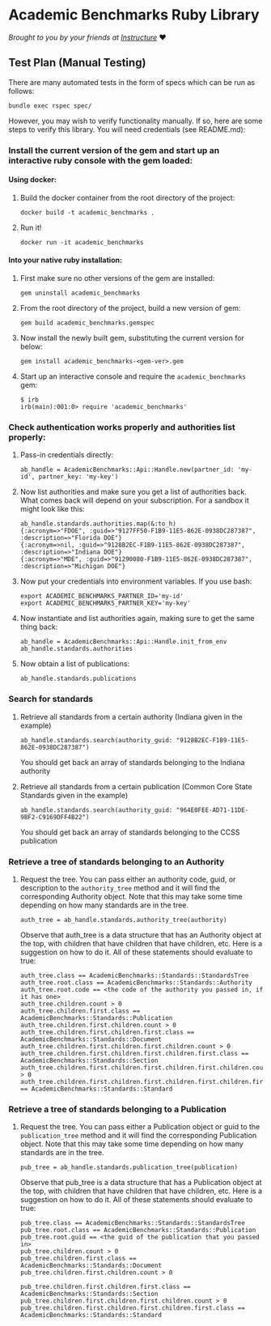 # Academic Benchmarks Ruby Library

_Brought to you by your friends at
[Instructure](https://www.instructure.com/)_ :heart:

## Test Plan (Manual Testing)

There are many automated tests in the form of specs
which can be run as follows:

    bundle exec rspec spec/

However, you may wish to verify functionality manually.
If so, here are some steps to verify this library.
You will need credentials (see README.md):

### Install the current version of the gem and start up an interactive ruby console with the gem loaded:

#### Using docker:

1. Build the docker container from the root directory of the project:

    ```
    docker build -t academic_benchmarks .
    ```

1. Run it!

    ```
    docker run -it academic_benchmarks
    ```

#### Into your native ruby installation:

1. First make sure no other versions of the gem are installed:

    ```
    gem uninstall academic_benchmarks
    ```

1. From the root directory of the project, build a new version of gem:

    ```
    gem build academic_benchmarks.gemspec
    ```

1. Now install the newly built gem, substituting the
current version for <gem-ver> below:

    ```
    gem install academic_benchmarks-<gem-ver>.gem
    ```

1. Start up an interactive console and require the
`academic_benchmarks` gem:

    ```
    $ irb
    irb(main):001:0> require 'academic_benchmarks'
    ```

### Check authentication works properly and authorities list properly:

1. Pass-in credentials directly:

    ```
    ab_handle = AcademicBenchmarks::Api::Handle.new(partner_id: 'my-id', partner_key: 'my-key')
    ```

1. Now list authorities and make sure you get a list of
authorities back.  What comes back will depend on your
subscription.  For a sandbox it might look like this:

    ```
    ab_handle.standards.authorities.map(&:to_h)
    {:acronym=>"FDOE", :guid=>"9127FF50-F1B9-11E5-862E-0938DC287387", :description=>"Florida DOE"}
    {:acronym=>nil, :guid=>"9128B2EC-F1B9-11E5-862E-0938DC287387", :description=>"Indiana DOE"}
    {:acronym=>"MDE", :guid=>"91290080-F1B9-11E5-862E-0938DC287387", :description=>"Michigan DOE"}
    ```

1. Now put your credentials into environment variables.
If you use bash:

    ```
    export ACADEMIC_BENCHMARKS_PARTNER_ID='my-id'
    export ACADEMIC_BENCHMARKS_PARTNER_KEY='my-key'
    ```

1. Now instantiate and list authorities again, making
sure to get the same thing back:

    ```
    ab_handle = AcademicBenchmarks::Api::Handle.init_from_env
    ab_handle.standards.authorities
    ```

1. Now obtain a list of publications:

    ```
    ab_handle.standards.publications
    ```

### Search for standards

1. Retrieve all standards from a certain authority
(Indiana given in the example)

    ```
    ab_handle.standards.search(authority_guid: "9128B2EC-F1B9-11E5-862E-0938DC287387")
    ```

    You should get back an array of standards
    belonging to the Indiana authority

1. Retrieve all standards from a certain publication
(Common Core State Standards given in the example)

    ```
    ab_handle.standards.search(authority_guid: "964E0FEE-AD71-11DE-9BF2-C9169DFF4B22")
    ```

    You should get back an array of standards
    belonging to the CCSS publication

### Retrieve a tree of standards belonging to an Authority

1. Request the tree.  You can pass either an authority
code, guid, or description to the `authority_tree`
method and it will find the corresponding Authority
object.  Note that this may take some time depending
on how many standards are in the tree.

    ```
    auth_tree = ab_handle.standards.authority_tree(authority)
    ```

    Observe that auth_tree is a data structure that has
    an Authority object at the top, with children that have
    children that have children, etc.  Here is a suggestion
    on how to do it.  All of these statements should
    evaluate to true:

    ```
    auth_tree.class == AcademicBenchmarks::Standards::StandardsTree
    auth_tree.root.class == AcademicBenchmarks::Standards::Authority
    auth_tree.root.code == <the code of the authority you passed in, if it has one>
    auth_tree.children.count > 0
    auth_tree.children.first.class == AcademicBenchmarks::Standards::Publication
    auth_tree.children.first.children.count > 0
    auth_tree.children.first.children.first.class == AcademicBenchmarks::Standards::Document
    auth_tree.children.first.children.first.children.count > 0
    auth_tree.children.first.children.first.children.first.class == AcademicBenchmarks::Standards::Section
    auth_tree.children.first.children.first.children.first.children.count > 0
    auth_tree.children.first.children.first.children.first.children.first.class == AcademicBenchmarks::Standards::Standard
    ```

### Retrieve a tree of standards belonging to a Publication

1. Request the tree.  You can pass either a Publication
object or guid to the `publication_tree`
method and it will find the corresponding Publication
object.  Note that this may take some time depending
on how many standards are in the tree.


    ```
    pub_tree = ab_handle.standards.publication_tree(publication)
    ```

    Observe that pub_tree is a data structure that has a Publication
    object at the top, with children that have children that have
    children, etc.  Here is a suggestion on how to do it.
    All of these statements should evaluate to true:

    ```
    pub_tree.class == AcademicBenchmarks::Standards::StandardsTree
    pub_tree.root.class == AcademicBenchmarks::Standards::Publication
    pub_tree.root.guid == <the guid of the publication that you passed in>
    pub_tree.children.count > 0
    pub_tree.children.first.class == AcademicBenchmarks::Standards::Document
    pub_tree.children.first.children.count > 0

    pub_tree.children.first.children.first.class == AcademicBenchmarks::Standards::Section
    pub_tree.children.first.children.first.children.count > 0
    pub_tree.children.first.children.first.children.first.class == AcademicBenchmarks::Standards::Standard
    ```
